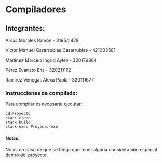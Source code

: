 # Compiladores


## Integrantes:
Arcos Morales Ramón - 319541478


Victor Manuel Casarrubias Casarrubias - 421003581


Martínez Marcelo Ingrid Aylen - 320179884


Pérez Evaristo Eris - 320211162


Ramírez Venegas Alexa Paola - 320111677

### Instrucciones de compilado:

Para compilar es necesario ejecutar:
```
cd Proyecto
stack clean
stack build
stack exec Proyecto-exe
```

#### Notas:

Notas en caso de que se tenga que tener alguna consideración especial dentro del proyecto
